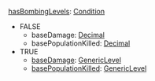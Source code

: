 
[hasBombingLevels](EntrenchmenthasBombingLevels.md): [Condition](Condition.md)
  * FALSE
    * baseDamage: [Decimal](Decimal.md)
    * basePopulationKilled: [Decimal](Decimal.md)
  * TRUE
    * [baseDamage](EntrenchmentGenericLevel.md): [GenericLevel](GenericLevel.md)
    * [basePopulationKilled](EntrenchmentGenericLevel.md): [GenericLevel](GenericLevel.md)
